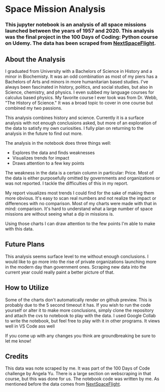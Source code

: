 # Space Mission Analysis 
### This jupyter notebook is an analysis of all space missions launched between the years of 1957 and 2020. This analysis was the final project in the 100 Days of Coding: Python course on Udemy. The data has been scraped from [NextSpaceFlight](nextspaceflight.com).   

## About the Analysis

I graduated from University with a Bachelors of Science in History and a minor in Biochemisty. It was an odd combination as most of my piers has a Bachelors of Arts and minors in more humanitarian based studies. I've always been fascinated in history, politics, and social studies, but also in Science, chemistry, and physics. I even subbed my language courses for calculus based physics. My favorite course I ever took was from Dr. Webb, "The History of Science." It was a broad topic to cover in one course but combined my two passions.

This analysis combines history and science. Currently it is a surface analysis with not enough conclusions asked, but more of an exploration of the data to satisfy my own curiosities. I fully plan on returning to the analysis in the future to find out more.

The analysis in the notebook does three things well:

- Explores the data and finds weaknesses
- Visualizes trends for impact
- Draws attention to a few key points

The weakness in the data is a certain column in particular: Price. Most of the data is either purposefully omitted by governments and organizations or was not reported. I tackle the difficulties of this in my report. 

My report visualizes most trends I could find for the sake of making them more obvious. It's easy to scan real numbers and not realize the impact or differences with no comparison. Most of my charts were made with that in mind: comparison. It's hard to understand what a large number of space missions are without seeing what a dip in missions is. 

Using those charts I can draw attention to the few points I'm able to make with this data.

## Future Plans 

This analysis seems surface level to me without enough conclusions. I would like to go more into the rise of private organizations launching more in the modern day than government ones. Scraping new data into the current year could really paint a better picture of that. 


## How to Utilize

Some of the charts don't automatically render on github preview. This is probably due to the 5 second timeout it has. If you wish to run the code yourself or alter it to make more conclusions, simply clone the repository and attach the cvs to notebook to play with the data. I used Google Collab to write the notebook, but feel free to play with it in other programs. It views well in VS Code ass well

If you come up with any changes you think are groundbreaking be sure to let me know!

## Credits

This data was note scraped by me. It was part of the 100 Days of Code challenge by Angela Yu. There is a large section on webscraping in that course, but this was done for us. The notebook code was written by me. As mentioned before the data comes from [NextSpaceFlight](nextspaceflight.com).